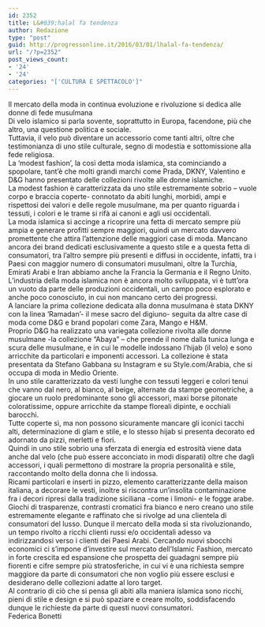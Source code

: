 ```yaml
---
id: 2352
title: L&#039;halal fa tendenza
author: Redazione
type: "post"
guid: http://progressonline.it/2016/03/01/lhalal-fa-tendenza/
url: "/?p=2352"
post_views_count:
- '24'
- '24'
categories: "['CULTURA E SPETTACOLO']"
---
```


<div> </div><div>Il mercato della moda in continua evoluzione e rivoluzione si dedica alle donne di fede musulmana</div><div> </div><div>Di velo islamico si parla sovente, soprattutto in Europa, facendone, più che altro, una questione politica e sociale. </div><div>Tuttavia, il velo può diventare un accessorio come tanti altri, oltre che testimonianza di uno stile culturale, segno di modestia e sottomissione alla fede religiosa. </div><div>La ‘modest fashion’, la così detta moda islamica, sta cominciando a spopolare, tant’è che molti grandi marchi come Prada, DKNY, Valentino e D&amp;G hanno presentato delle collezioni rivolte alle donne islamiche.</div><div> La modest fashion è caratterizzata da uno stile estremamente sobrio – vuole corpo e braccia coperte- connotato da abiti lunghi, morbidi, ampi e rispettosi dei valori e delle regole musulmane, ma per quanto riguarda i tessuti, i colori e le trame si rifà ai canoni e agli usi occidentali. </div><div>La moda islamica si accinge a ricoprire una fetta di mercato sempre più ampia e generare profitti sempre maggiori, quindi un mercato davvero promettente che attira l’attenzione delle maggiori case di moda. Mancano ancora dei brand dedicati esclusivamente a questo stile e a questa fetta di consumatori, tra l’altro sempre più presenti e diffusi in occidente, infatti, tra i Paesi con maggior numero di consumatori musulmani, oltre la Turchia, Emirati Arabi e Iran abbiamo anche la Francia la Germania e il Regno Unito.</div><div>L’industria della moda islamica non è ancora molto sviluppata, vi è tutt’ora un vuoto da parte delle produzioni occidentali, un campo poco esplorato e anche poco conosciuto, in cui non mancano certo dei progressi. </div><div>A lanciare la prima collezione dedicata alla donna musulmana è stata DKNY con la linea ‘Ramadan’- il mese sacro del digiuno- seguita da altre case di moda come D&amp;G e brand popolari come Zara, Mango e H&amp;M. </div><div>Proprio D&amp;G ha realizzato una variegata collezione rivolta alle donne musulmane -la collezione “Abaya” – che prende il nome dalla tunica lunga e scura delle musulmane, e in cui le modelle indossano l’hijab (il velo) e sono arricchite da particolari e imponenti accessori. La collezione è stata presentata da Stefano Gabbana su Instagram e su Style.com/Arabia, che si occupa di moda in Medio Oriente. </div><div>In uno stile caratterizzato da vesti lunghe con tessuti leggeri e colori tenui che vanno dal nero, al bianco, al beige, alternate da stampe geometriche, a giocare un ruolo predominante sono gli accessori, maxi borse pitonate coloratissime, oppure arricchite da stampe floreali dipinte, e occhiali barocchi.</div><div> Tutte coperte sì, ma non possono sicuramente mancare gli iconici tacchi alti, determinazione di glam e stile, e lo stesso hijab si presenta decorato ed adornato da pizzi, merletti e fiori. </div><div>Quindi in uno stile sobrio una sferzata di energia ed estrosità viene data anche dal velo (che può essere acconciato in modi disparati) oltre che dagli accessori, i quali permettono di mostrare la propria personalità e stile, raccontando molto della donna che li indossa.</div><div> Ricami particolari e inserti in pizzo, elemento caratterizzante della maison italiana, a decorare le vesti, inoltre si riscontra un’insolita contaminazione fra i decori ripresi dalla tradizione siciliana -come i limoni- e le fogge arabe. Giochi di trasparenze, contrasti cromatici fra bianco e nero creano uno stile estremamente elegante e raffinato che si rivolge ad una clientela di consumatori del lusso. Dunque il mercato della moda si sta rivoluzionando, un tempo rivolto a ricchi clienti russi e/o occidentali adesso va indirizzandosi verso i clienti dei Paesi Arabi. Cercando nuovi sbocchi economici ci s’impone d’investire sul mercato dell’Islamic Fashion, mercato in forte crescita ed espansione che prospetta dei guadagni sempre più fiorenti e cifre sempre più stratosferiche, in cui vi è una richiesta sempre maggiore da parte di consumatori che non voglio più essere esclusi e desiderano delle collezioni adatte al loro target.</div><div>Al contrario di ciò che si pensa gli abiti alla maniera islamica sono ricchi, pieni di stile e design e si può spaziare e creare molto, soddisfacendo dunque le richieste da parte di questi nuovi consumatori.</div><div> </div><div>Federica Bonetti </div>